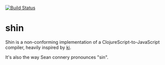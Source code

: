 
[![Build Status](https://travis-ci.org/memoways/shin.svg?branch=master)](https://travis-ci.org/memoways/shin)

# shin

Shin is a non-conforming implementation of a ClojureScript-to-JavaScript
compiler, heavily inspired by [ki].

[ki]: http://ki-lang.org

It's also the way Sean connery pronounces "sin".

